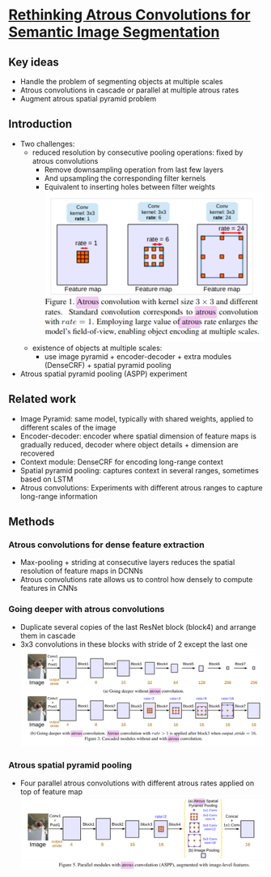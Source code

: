 # [Rethinking Atrous Convolutions for Semantic Image Segmentation](https://arxiv.org/pdf/1706.05587v3.pdf)

## Key ideas
* Handle the problem of segmenting objects at multiple scales
* Atrous convolutions in cascade or parallel at multiple atrous rates
* Augment atrous spatial pyramid problem

## Introduction
* Two challenges:
  - reduced resolution by consecutive pooling operations: fixed by atrous convolutions
    - Remove downsampling operation from last few layers
    - And upsampling the corresponding filter kernels
    - Equivalent to inserting holes between filter weights
    ![](atrous-fig1.png)
  - existence of objects at multiple scales:
    - use image pyramid + encoder-decoder + extra modules (DenseCRF) + spatial pyramid pooling
* Atrous spatial pyramid pooling (ASPP) experiment

## Related work
* Image Pyramid: same model, typically with shared weights, applied to different scales of the image
* Encoder-decoder: encoder where spatial dimension of feature maps is gradually reduced, decoder where object details + dimension are recovered
* Context module: DenseCRF for encoding long-range context
* Spatial pyramid pooling: captures context in several ranges, sometimes based on LSTM
* Atrous convolutions: Experiments with different atrous ranges to capture long-range information

## Methods
### Atrous convolutions for dense feature extraction
* Max-pooling + striding at consecutive layers reduces the spatial resolution of feature maps in DCNNs
* Atrous convolutions rate allows us to control how densely to compute features in CNNs

### Going deeper with atrous convolutions
* Duplicate several copies of the last ResNet block (block4) and arrange them in cascade
* 3x3 convolutions in these blocks with stride of 2 except the last one
![](atrous-deeper.png)

### Atrous spatial pyramid pooling
* Four parallel atrous convolutions with different atrous rates applied on top of feature map
![](atrous-aspp.png)

